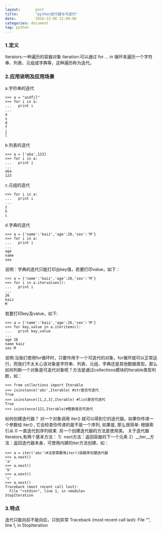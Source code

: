 ```yaml
---
layout:       post
title:        "python迭代器与可迭代"
date:         2016-12-06 12:00:00
categories: document
tag: python
---
```


### 1.定义
Iterators:一种遍历的容器对象
Iteration:可以通过 for ... in 循环来遍历一个字符串、列表、元组或字典等，这种遍历称为迭代。
### 2.应用说明及应用场景
a.字符串的迭代
```
>>> a = "asdfjl"
>>> for i in a:
...   print i
...
a
s
d
f
j
l
```
b.列表的迭代
```
>>> a = ['aba',123]
>>> for i in a:
...   print i
...
aba
123
```
c.元组的迭代
```
>>> for i in a:
...   print i
...
z
k
c
```
d.字典的迭代
```
>>> a = {'name':'kaiz','age':26,'sex':'M'}
>>> for i in a:
...   print i
...
age
name
sex
```
说明：字典的迭代只能打印出key值，若要打印value，如下：
```
>>> a = {'name':'kaiz','age':26,'sex':'M'}
>>> for i in a.itervalues():
...   print i
...
26
kaiz
M
```
若要打印key及value，如下:
```
>>> a = {'name':'kaiz','age':26,'sex':'M'}
>>> for key,value in a.iteritems():
...   print key,value
...
age 26
name kaiz
sex M
```
说明:当我们使用for循环时，只要作用于一个可迭代的对象，for循环就可以正常运行，而我们不太关心该对象是字符串、列表、元组、字典还是其他数据类型。那么如何判断一个对象是可迭代对象呢？方法是通过collections模块的Iterable类型判断，如：
```
>>> from collections import Iterable
>>> isinstance('abc',Iterable) #str是否可迭代
True
>>> isinstance([1,2,3],Iterable) #list是否可迭代
True
>>> isinstance(121,Iterable)#整数是否可迭代
```
如何创建迭代器？
对一个对象调用 iter() 就可以得到它的迭代器。如果你传递一个参数给 iter() , 它会检查你传递的是不是一个序列, 如果是, 那么很简单: 根据索引从 0 一直迭代到序列结束. 另一个创建迭代器的方法是使用类。
关于迭代器Iterators,有两个基本方法：
1）next方法：返回容器的下一个元素
2）__iter__方法：返回迭代器本身，可使用内建的iter方法创建，如：
```
>>> a = iter('abc')#注意需要用iter()函数来创建迭代器
>>> a.next()
'a'
>>> a.next()
'b'
>>> a.next()
'c'
>>> a.next()
Traceback (most recent call last):
  File "<stdin>", line 1, in <module>
StopIteration
```
>>>

### 3.特点
迭代只能向前不能向后，只到异常
Traceback (most recent call last):
  File "<stdin>", line 1, in <module>
StopIteration
